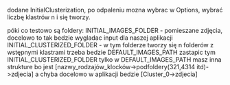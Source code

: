 dodane InitialClusterization, po odpaleniu mozna wybrac w Options, wybrać liczbę klastrów n i się tworzy.

póki co testowo są foldery:
INITIAL_IMAGES_FOLDER - pomieszane zdjęcia, docelowo to tak bedzie wygladac input dla naszej aplikacji
INITIAL_CLUSTERIZED_FOLDER - w tym folderze tworzy się n folderów z wstępnymi klastrami
trzeba bedzie DEFAULT_IMAGES_PATH zastapic tym INITIAL_CLUSTERIZED_FOLDER tylko w DEFAULT_IMAGES_PATH masz inna strukture bo jest [nazwy_rodzajów_klocków->podfoldery(321,4314 itd)->zdjecia] a chyba docelowo w aplikacji bedzie [Cluster_0->zdjecia] 

